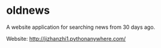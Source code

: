 # oldnews
A website application for searching news from 30 days ago.  

Website: http://jizhanzhi1.pythonanywhere.com/
